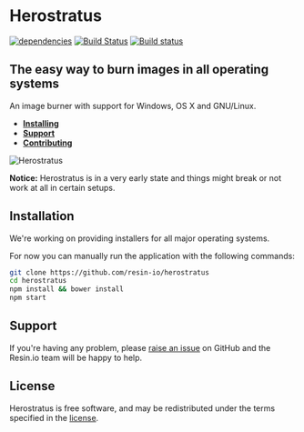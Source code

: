 Herostratus
===========

[![dependencies](https://david-dm.org/resin-io/herostratus.png)](https://david-dm.org/resin-io/herostratus.png)
[![Build Status](https://travis-ci.org/resin-io/herostratus.svg)](https://travis-ci.org/resin-io/herostratus)
[![Build status](https://ci.appveyor.com/api/projects/status/jb66mkw45ypqvddg/branch/master?svg=true)](https://ci.appveyor.com/project/resin-io/herostratus/branch/master)

The easy way to burn images in all operating systems
----------------------------------------------------

An image burner with support for Windows, OS X and GNU/Linux.

- [**Installing**](https://github.com/resin-io/herostratus#installation)
- [**Support**](https://github.com/resin-io/herostratus/issues/new)
- [**Contributing**](https://github.com/resin-io/herostratus/blob/master/CONTRIBUTING.md)

![Herostratus](https://raw.githubusercontent.com/resin-io/herostratus/master/screenshot.png)

**Notice:** Herostratus is in a very early state and things might break or not work at all in certain setups.

Installation
------------

We're working on providing installers for all major operating systems.

For now you can manually run the application with the following commands:

```sh
git clone https://github.com/resin-io/herostratus
cd herostratus
npm install && bower install
npm start
```

Support
-------

If you're having any problem, please [raise an issue](https://github.com/resin-io/herostratus/issues/new) on GitHub and the Resin.io team will be happy to help.

License
-------

Herostratus is free software, and may be redistributed under the terms specified in the [license](https://github.com/resin-io/herostratus/blob/master/LICENSE).
